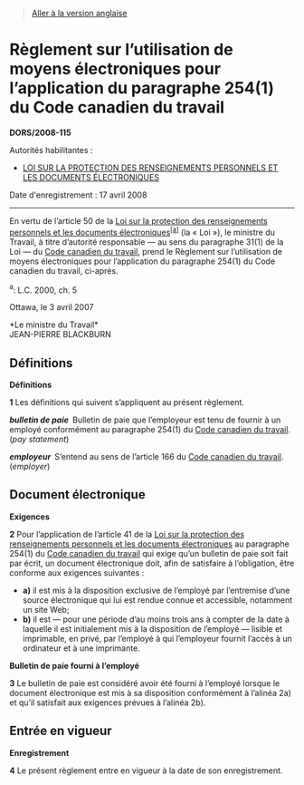 > [Aller à la version anglaise](/en/Regulations/Statutory%20Orders%20and%20Regulations/2008/115.md)

# Règlement sur l’utilisation de moyens électroniques pour l’application du paragraphe 254(1) du Code canadien du travail

**DORS/2008-115**

Autorités habilitantes : 
- [LOI SUR LA PROTECTION DES RENSEIGNEMENTS PERSONNELS ET LES DOCUMENTS ÉLECTRONIQUES](/fr/Lois/Lois%20du%20Canada/2000/ch.%205.md)

Date d'enregistrement : 17 avril 2008

----------

En vertu de l’article 50 de la [Loi sur la protection des renseignements personnels et les documents électroniques](/fr/Lois/Lois%20du%20Canada/2000/ch.%205.md)<sup><a href='#footnotea_f'>[a]</a></sup> (la « Loi »), le ministre du Travail, à titre d’autorité responsable — au sens du paragraphe 31(1) de la Loi — du [Code canadien du travail](/fr/Lois/Lois%20révisées%20du%20Canada/L/L-2.md), prend le Règlement sur l’utilisation de moyens électroniques pour l’application du paragraphe 254(1) du Code canadien du travail, ci-après.

<a name='footnotea_f'><sup>a</sup></a>: L.C. 2000, ch. 5<br />

Ottawa, le 3 avril 2007


<p>*Le ministre du Travail*<br />JEAN-PIERRE BLACKBURN<br /></p>




## Définitions



**Définitions**

**1** Les définitions qui suivent s’appliquent au présent règlement.

***bulletin de paie*** Bulletin de paie que l’employeur est tenu de fournir à un employé conformément au paragraphe 254(1) du [Code canadien du travail](/fr/Lois/Lois%20révisées%20du%20Canada/L/L-2.md). (*pay statement*)

***employeur*** S’entend au sens de l’article 166 du [Code canadien du travail](/fr/Lois/Lois%20révisées%20du%20Canada/L/L-2.md). (*employer*)




## Document électronique



**Exigences**

**2** Pour l’application de l’article 41 de la [Loi sur la protection des renseignements personnels et les documents électroniques](/fr/Lois/Lois%20du%20Canada/2000/ch.%205.md) au paragraphe 254(1) du [Code canadien du travail](/fr/Lois/Lois%20révisées%20du%20Canada/L/L-2.md) qui exige qu’un bulletin de paie soit fait par écrit, un document électronique doit, afin de satisfaire à l’obligation, être conforme aux exigences suivantes :
- **a)** il est mis à la disposition exclusive de l’employé par l’entremise d’une source électronique qui lui est rendue connue et accessible, notamment un site Web;
- **b)** il est — pour une période d’au moins trois ans à compter de la date à laquelle il est initialement mis à la disposition de l’employé — lisible et imprimable, en privé, par l’employé à qui l’employeur fournit l’accès à un ordinateur et à une imprimante.




**Bulletin de paie fourni à l’employé**

**3** Le bulletin de paie est considéré avoir été fourni à l’employé lorsque le document électronique est mis à sa disposition conformément à l’alinéa 2a) et qu’il satisfait aux exigences prévues à l’alinéa 2b).




## Entrée en vigueur



**Enregistrement**

**4** Le présent règlement entre en vigueur à la date de son enregistrement.


